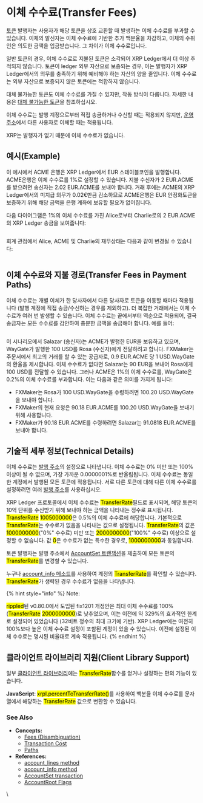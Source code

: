 # 이체 수수료(Transfer Fees)

[토큰](./) 발행자는 사용자가 해당 토큰을 상호 교환할 때 발생하는 이체 수수료를 부과할 수 있습니다. 이체의 발신자는 이체 수수료에 기반한 추가 백분율을 차감하고, 이체의 수취인은 의도한 금액을 입금받습니다. 그 차이가 이체 수수료입니다.

일반 토큰의 경우, 이체 수수료로 지불된 토큰은 소각되어 XRP Ledger에서 더 이상 추적되지 않습니다. 토큰이 ledger 외부 자산으로 보증되는 경우, 이는 발행자가 XRP Ledger에서의 의무를 충족하기 위해 예비해야 하는 자산의 양을 줄입니다. 이체 수수료는 외부 자산으로 보증되지 않은 토큰에는 적합하지 않습니다.

대체 불가능한 토큰도 이체 수수료를 가질 수 있지만, 작동 방식이 다릅니다. 자세한 내용은 [대체 불가능한 토큰](non-fungible-tokens/)을 참조하십시오.

이체 수수료는 발행 계정으로부터 직접 송금하거나 수신할 때는 적용되지 않지만, [운영 주소](broken-reference)에서 다른 사용자로 이체할 때는 적용됩니다.

XRP는 발행자가 없기 때문에 이체 수수료가 없습니다.

## 예시(Example)

이 예시에서 ACME 은행은 XRP Ledger에서 EUR 스테이블코인을 발행합니다. ACME은행은 이체 수수료를 1%로 설정할 수 있습니다. 지불 수신자가 2 EUR.ACME를 받으려면 송신자는 2.02 EUR.ACME를 보내야 합니다. 거래 후에는 ACME의 XRP Ledger에서의 미지급 의무가 0.02€만큼 감소하므로 ACME은행은 EUR 안정화토큰을 보증하기 위해 해당 금액을 은행 계좌에 보유할 필요가 없어집니다.

다음 다이어그램은 1%의 이체 수수료를 가진 Alice로부터 Charlie로의 2 EUR.ACME의 XRP Ledger 송금을 보여줍니다:

<figure><img src="https://xrpl.org/img/transfer-fees.svg" alt=""><figcaption></figcaption></figure>

회계 관점에서 Alice, ACME 및 Charlie의 재무상태는 다음과 같이 변경될 수 있습니다:

<figure><img src="https://xrpl.org/img/transfer-fees-balance-sheets.svg" alt=""><figcaption></figcaption></figure>

## 이체 수수료와 지불 경로(Transfer Fees in Payment Paths)

이체 수수료는 개별 이체가 한 당사자에서 다른 당사자로 토큰을 이동할 때마다 적용됩니다 (발행 계정에 직접 송금/수신하는 경우를 제외하고). 더 복잡한 거래에서는 이체 수수료가 여러 번 발생할 수 있습니다. 이체 수수료는 끝에서부터 역순으로 적용되어, 결국 송금자는 모든 수수료를 감안하여 충분한 금액을 송금해야 합니다. 예를 들어:

<figure><img src="https://xrpl.org/img/transfer-fees-in-paths.svg" alt=""><figcaption></figcaption></figure>

이 시나리오에서 Salazar (송신자)는 ACME가 발행한 EUR을 보유하고 있으며, WayGate가 발행한 100 USD를 Rosa (수신자)에게 전달하려고 합니다. FXMaker는 주문서에서 최고의 거래를 할 수 있는 공급자로, 0.9 EUR.ACME 당 1 USD.WayGate의 환율을 제시합니다. 이체 수수료가 없다면 Salazar는 90 EUR을 보내어 Rosa에게 100 USD를 전달할 수 있습니다. 그러나 ACME은 1%의 이체 수수료를, WayGate은 0.2%의 이체 수수료를 부과합니다. 이는 다음과 같은 의미를 가지게 됩니다:

* FXMaker는 Rosa가 100 USD.WayGate을 수령하려면 100.20 USD.WayGate을 보내야 합니다.
* FXMaker의 현재 요청은 90.18 EUR.ACME를 100.20 USD.WayGate을 보내기 위해 사용합니다.
* &#x20;FXMaker가 90.18 EUR.ACME를 수령하려면 Salazar는 91.0818 EUR.ACME를 보내야 합니다.

## 기술적 세부 정보(Technical Details)

이체 수수료는 [발행 주소](broken-reference)의 설정으로 나타냅니다. 이체 수수료는 0% 미만 또는 100% 이상이 될 수 없으며, 가장 가까운 0.0000001%로 반올림됩니다. 이체 수수료는 동일한 계정에서 발행된 모든 토큰에 적용됩니다. 서로 다른 토큰에 대해 다른 이체 수수료를 설정하려면 여러 [발행 주소](broken-reference)를 사용하십시오.

XRP Ledger 프로토콜에서 이체 수수료는 <mark style="background-color:yellow;">TransferRate</mark>필드로 표시되며, 해당 토큰의 10억 단위를 수신받기 위해 보내야 하는 금액을 나타내는 정수로 표시됩니다. <mark style="background-color:yellow;">TransferRate</mark> <mark style="background-color:yellow;">1005000000</mark>은 0.5%의 이체 수수료에 해당합니다. 기본적으로 <mark style="background-color:yellow;">TransferRate</mark>는 수수료가 없음을 나타내는 값으로 설정됩니다. <mark style="background-color:yellow;">TransferRate</mark>의 값은 <mark style="background-color:yellow;">1000000000</mark>("0%" 수수료) 미만 또는 <mark style="background-color:yellow;">2000000000</mark>("100%" 수수료) 이상으로 설정할 수 없습니다. 값 <mark style="background-color:yellow;">0</mark>은 수수료가 없는 특수한 경우로, <mark style="background-color:yellow;">1000000000</mark>과 동일합니다.

토큰 발행자는 발행 주소에서 [AccountSet 트랜잭션](../../references/xrp-ledger/undefined/undefined-1/accountset.md)을 제출하여 모든 토큰의 <mark style="background-color:yellow;">TransferRate</mark>를 변경할 수 있습니다.

누구나 [account\_info 메소드](../../references/http-websocket-apis/api-1/undefined/account\_info.md)를 사용하여 계정의 <mark style="background-color:yellow;">TransferRate</mark>를 확인할 수 있습니다. <mark style="background-color:yellow;">TransferRate</mark>가 생략된 경우 수수료가 없음을 나타냅니다.

{% hint style="info" %}
Note:

<mark style="background-color:yellow;">rippled</mark>된 v0.80.0에서 도입된 fix1201 개정안은 최대 이체 수수료를 100% (<mark style="background-color:yellow;">TransferRate</mark>  <mark style="background-color:yellow;">2000000000</mark>)로 낮추었으며, 이는 이전에 약 329%의 효과적인 한계로 설정되어 있었습니다 (32비트 정수의 최대 크기에 기반). XRP Ledger에는 여전히 100%보다 높은 이체 수수료 설정이 포함된 계정이 있을 수 있습니다. 이전에 설정된 이체 수수료는 명시된 비율대로 계속 적용됩니다.
{% endhint %}

## 클라이언트 라이브러리 지원(Client Library Support)

일부 [클라이언트 라이브러리](../../references/undefined/)에는 <mark style="background-color:yellow;">TransferRate</mark>함수를 얻거나 설정하는 편의 기능이 있습니다.

**JavaScript**: <mark style="background-color:yellow;">xrpl.percentToTransferRate()</mark>를 사용하여 백분율 이체 수수료를 문자열에서 해당하는 <mark style="background-color:yellow;">TransferRate</mark> 값으로 변환할 수 있습니다.



### See Also <a href="#see-also" id="see-also"></a>

* **Concepts:**
  * [Fees (Disambiguation)](https://xrpl.org/fees.html)
  * [Transaction Cost](https://xrpl.org/transaction-cost.html)
  * [Paths](https://xrpl.org/paths.html)
* **References:**
  * [account\_lines method](https://xrpl.org/account\_lines.html)
  * [account\_info method](https://xrpl.org/account\_info.html)
  * [AccountSet transaction](https://xrpl.org/accountset.html)
  * [AccountRoot Flags](https://xrpl.org/accountroot.html#accountroot-flags)

\
